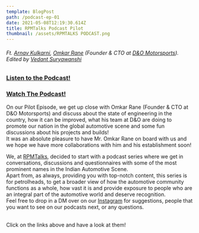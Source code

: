 ```yaml
---
template: BlogPost
path: /podcast-ep-01
date: 2021-05-08T12:19:30.614Z
title: RPMTalks Podcast Pilot
thumbnail: /assets/RPMTALKS PODCAST.png
---
```

###### Ft. [Arnav Kulkarni](https://www.instagram.com/scarecrow_9595/), [Omkar Rane](https://www.instagram.com/interceptor12/) (Founder & CTO at [D&O Motorsports](https://www.instagram.com/d.o.motorsports/)). Edited by [Vedant Suryawanshi](https://www.instagram.com/thevedantsuryawanshi/)

### [Listen to the Podcast!](https://anchor.fm/rpmtalks) 

### [Watch The Podcast!](https://youtu.be/TJOmFvMfJgo)

On our Pilot Episode, we get up close with Omkar Rane (Founder & CTO at D&O Motorsports) and discuss about the state of engineering in the country, how it can be improved, what his team at D&O are doing to promote our nation in the global automotive scene and some fun discussions about his projects and builds!\
It was an absolute pleasure to have Mr. Omkar Rane on board with us and we hope we have more collaborations with him and his establishment soon!

We, at [RPMTalks](instagram.com/rpmtalks), decided to start with a podcast series where we get in conversations, discussions and questionnaires with some of the most prominent names in the Indian Automotive Scene. \
Apart from, as always, providing you with top-notch content, this series is for petrolheads, to get a broader view of how the automotive community functions as a whole, how vast it is and provide exposure to people who are an integral part of the automotive world and deserve recognition.\
Feel free to drop in a DM over on our [Instagram](https://www.instagram.com/rpmtalks/) for suggestions, people that you want to see on our podcasts next, or any questions.

\
Click on the links above and have a look at them!
